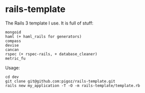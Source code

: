 rails-template
==============

The Rails 3 template I use. It is full of stuff:

    mongoid
    haml (+ haml_rails for generators)
    compass
    devise
    cancan
    rspec (+ rspec-rails, + database_cleaner)
    metric_fu

Usage:

    cd dev
    git clone git@github.com:pigoz/rails-template.git
    rails new my_application -T -O -m rails-template/template.rb